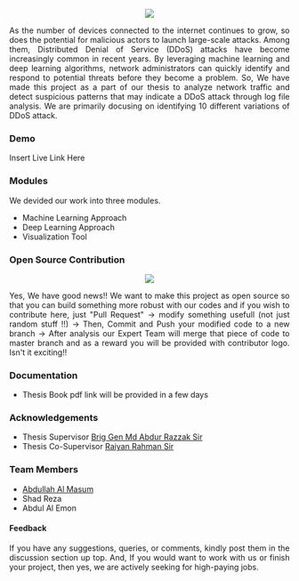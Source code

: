<p align="center">
<img src="https://hits.seeyoufarm.com/api/count/incr/badge.svg?url=https%3A%2F%2Fgithub.com%2FThesis-on-Cyber-Security%2F&count_bg=%23148DEA&title_bg=%23000000&icon=github.svg&icon_color=%23FAFF00&title=Total+Visitors&edge_flat=false"/>
</p>

<div align="justify">
As the number of devices connected to the internet continues to grow, so does the potential for malicious actors to launch large-scale attacks. Among them, Distributed Denial of Service (DDoS) attacks have become increasingly common in recent years. 
By leveraging machine learning and deep learning algorithms, network administrators can quickly identify and respond to potential threats before they become a problem.
So, We have made this project as a part of our thesis to analyze network traffic and detect suspicious patterns that may indicate a DDoS attack through log file analysis. We are primarily docusing on identifying 10 different variations of DDoS attack.

### Demo
Insert Live Link Here

### Modules
We devided our work into three modules.
<ul>
  <li>Machine Learning Approach</li>
  <li>Deep Learning Approach</li>
  <li>Visualization Tool</li>
</ul>
</div>

### Open Source Contribution
<p align="center">
<img src="https://badgen.net/badge/Open%20Source%20%3F/Yes%21/blue?icon=github"/>
</p>

<div align="justify">
Yes, We have good news!! We want to make this project as open source so that you can build something more robust with our codes and if you wish to contribute here, just "Pull Request" &rarr; modify something usefull (not just random stuff !!) &rarr; Then, Commit and Push your modified code to a new branch &rarr; After analysis our Expert Team will merge that piece of code to master branch and as a reward you will be provided with contributor logo. Isn't it exciting!!
</div>

### Documentation
- Thesis Book pdf link will be provided in a few days

### Acknowledgements
- Thesis Supervisor [Brig Gen Md Abdur Razzak Sir](https://mist.ac.bd/department/cse/facultyMembers/col_md_abdur_razzak_sup_psc-405)
- Thesis Co-Supervisor [Raiyan Rahman Sir](https://mist.ac.bd/department/cse/facultyMembers/raiyan_rahman-17)

### Team Members
- [Abdullah Al Masum](https://masumbhai.me)
- Shad Reza
- Abdul Al Emon

#### Feedback

<div align="justify">
If you have any suggestions, queries, or comments, kindly post them in the discussion section up top. And, If you would want to work with us or finish your project, then yes, we are actively seeking for high-paying jobs. 
</div>


